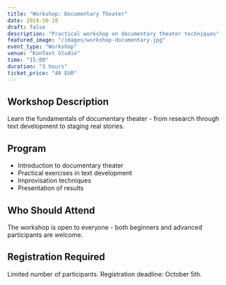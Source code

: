 ```yaml
---
title: "Workshop: Documentary Theater"
date: 2024-10-10
draft: false
description: "Practical workshop on documentary theater techniques"
featured_image: "/images/workshop-documentary.jpg"
event_type: "Workshop"
venue: "KonText Studio"
time: "15:00"
duration: "3 hours"
ticket_price: "40 EUR"
---
```


## Workshop Description

Learn the fundamentals of documentary theater - from research through text development to staging real stories.

## Program

- Introduction to documentary theater
- Practical exercises in text development
- Improvisation techniques
- Presentation of results

## Who Should Attend

The workshop is open to everyone - both beginners and advanced participants are welcome.

## Registration Required

Limited number of participants. Registration deadline: October 5th.
